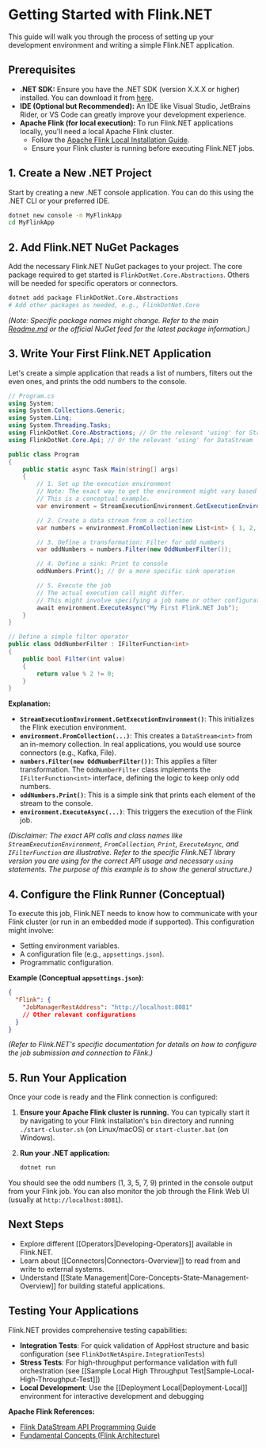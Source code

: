 # Getting Started with Flink.NET

This guide will walk you through the process of setting up your development environment and writing a simple Flink.NET application.

## Prerequisites

*   **.NET SDK:** Ensure you have the .NET SDK (version X.X.X or higher) installed. You can download it from [here](https://dotnet.microsoft.com/download).
*   **IDE (Optional but Recommended):** An IDE like Visual Studio, JetBrains Rider, or VS Code can greatly improve your development experience.
*   **Apache Flink (for local execution):** To run Flink.NET applications locally, you'll need a local Apache Flink cluster.
    *   Follow the [Apache Flink Local Installation Guide](https://nightlies.apache.org/flink/flink-docs-stable/docs/try-flink/local_installation/).
    *   Ensure your Flink cluster is running before executing Flink.NET jobs.

## 1. Create a New .NET Project

Start by creating a new .NET console application. You can do this using the .NET CLI or your preferred IDE.

```bash
dotnet new console -n MyFlinkApp
cd MyFlinkApp
```

## 2. Add Flink.NET NuGet Packages

Add the necessary Flink.NET NuGet packages to your project. The core package required to get started is `FlinkDotNet.Core.Abstractions`. Others will be needed for specific operators or connectors.

```bash
dotnet add package FlinkDotNet.Core.Abstractions
# Add other packages as needed, e.g., FlinkDotNet.Core
```

*(Note: Specific package names might change. Refer to the main [Readme.md](../../Readme.md) or the official NuGet feed for the latest package information.)*

## 3. Write Your First Flink.NET Application

Let's create a simple application that reads a list of numbers, filters out the even ones, and prints the odd numbers to the console.

```csharp
// Program.cs
using System;
using System.Collections.Generic;
using System.Linq;
using System.Threading.Tasks;
using FlinkDotNet.Core.Abstractions; // Or the relevant 'using' for StreamExecutionEnvironment
using FlinkDotNet.Core.Api; // Or the relevant 'using' for DataStream

public class Program
{
    public static async Task Main(string[] args)
    {
        // 1. Set up the execution environment
        // Note: The exact way to get the environment might vary based on the library version.
        // This is a conceptual example.
        var environment = StreamExecutionEnvironment.GetExecutionEnvironment();

        // 2. Create a data stream from a collection
        var numbers = environment.FromCollection(new List<int> { 1, 2, 3, 4, 5, 6, 7, 8, 9, 10 });

        // 3. Define a transformation: Filter for odd numbers
        var oddNumbers = numbers.Filter(new OddNumberFilter());

        // 4. Define a sink: Print to console
        oddNumbers.Print(); // Or a more specific sink operation

        // 5. Execute the job
        // The actual execution call might differ.
        // This might involve specifying a job name or other configurations.
        await environment.ExecuteAsync("My First Flink.NET Job");
    }
}

// Define a simple filter operator
public class OddNumberFilter : IFilterFunction<int>
{
    public bool Filter(int value)
    {
        return value % 2 != 0;
    }
}
```

**Explanation:**

*   **`StreamExecutionEnvironment.GetExecutionEnvironment()`**: This initializes the Flink execution environment.
*   **`environment.FromCollection(...)`**: This creates a `DataStream<int>` from an in-memory collection. In real applications, you would use source connectors (e.g., Kafka, File).
*   **`numbers.Filter(new OddNumberFilter())`**: This applies a filter transformation. The `OddNumberFilter` class implements the `IFilterFunction<int>` interface, defining the logic to keep only odd numbers.
*   **`oddNumbers.Print()`**: This is a simple sink that prints each element of the stream to the console.
*   **`environment.ExecuteAsync(...)`**: This triggers the execution of the Flink job.

*(Disclaimer: The exact API calls and class names like `StreamExecutionEnvironment`, `FromCollection`, `Print`, `ExecuteAsync`, and `IFilterFunction` are illustrative. Refer to the specific Flink.NET library version you are using for the correct API usage and necessary `using` statements. The purpose of this example is to show the general structure.)*

## 4. Configure the Flink Runner (Conceptual)

To execute this job, Flink.NET needs to know how to communicate with your Flink cluster (or run in an embedded mode if supported). This configuration might involve:

*   Setting environment variables.
*   A configuration file (e.g., `appsettings.json`).
*   Programmatic configuration.

**Example (Conceptual `appsettings.json`):**

```json
{
  "Flink": {
    "JobManagerRestAddress": "http://localhost:8081"
    // Other relevant configurations
  }
}
```

*(Refer to Flink.NET's specific documentation for details on how to configure the job submission and connection to Flink.)*

## 5. Run Your Application

Once your code is ready and the Flink connection is configured:

1.  **Ensure your Apache Flink cluster is running.** You can typically start it by navigating to your Flink installation's `bin` directory and running `./start-cluster.sh` (on Linux/macOS) or `start-cluster.bat` (on Windows).
2.  **Run your .NET application:**

    ```bash
    dotnet run
    ```

You should see the odd numbers (1, 3, 5, 7, 9) printed in the console output from your Flink job. You can also monitor the job through the Flink Web UI (usually at `http://localhost:8081`).

## Next Steps

*   Explore different [[Operators|Developing-Operators]] available in Flink.NET.
*   Learn about [[Connectors|Connectors-Overview]] to read from and write to external systems.
*   Understand [[State Management|Core-Concepts-State-Management-Overview]] for building stateful applications.

## Testing Your Applications

Flink.NET provides comprehensive testing capabilities:

*   **Integration Tests**: For quick validation of AppHost structure and basic configuration (see `FlinkDotNetAspire.IntegrationTests`)
*   **Stress Tests**: For high-throughput performance validation with full orchestration (see [[Sample Local High Throughput Test|Sample-Local-High-Throughput-Test]])
*   **Local Development**: Use the [[Deployment Local|Deployment-Local]] environment for interactive development and debugging

**Apache Flink References:**

*   [Flink DataStream API Programming Guide](https://nightlies.apache.org/flink/flink-docs-stable/docs/dev/datastream/overview/)
*   [Fundamental Concepts (Flink Architecture)](https://nightlies.apache.org/flink/flink-docs-stable/docs/concepts/flink_architecture/)
